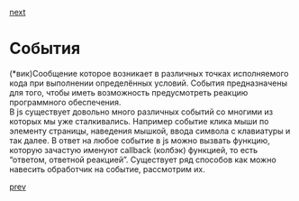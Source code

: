 <a href="03.md">next</a>

<h1>События</h1>

<div>
(*вик)Cообщение которое возникает в различных точках исполняемого кода при выполнении определённых условий. События предназначены для того, чтобы иметь возможность предусмотреть реакцию программного обеспечения.
</div>

<div>
В js существует довольно много различных событий со многими из которых мы уже сталкивались. Например событие клика мыши по элементу страницы, наведения мышкой, ввода символа с клавиатуры и так далее.
В ответ на любое событие в js можно вызвать функцию, которую зачастую именуют callback (колбэк) функцией, то есть “ответом, ответной реакцией”.
Существует ряд способов как можно навесить обработчик на событие, рассмотрим их.
</div>

<a href="01.md">prev</a>
